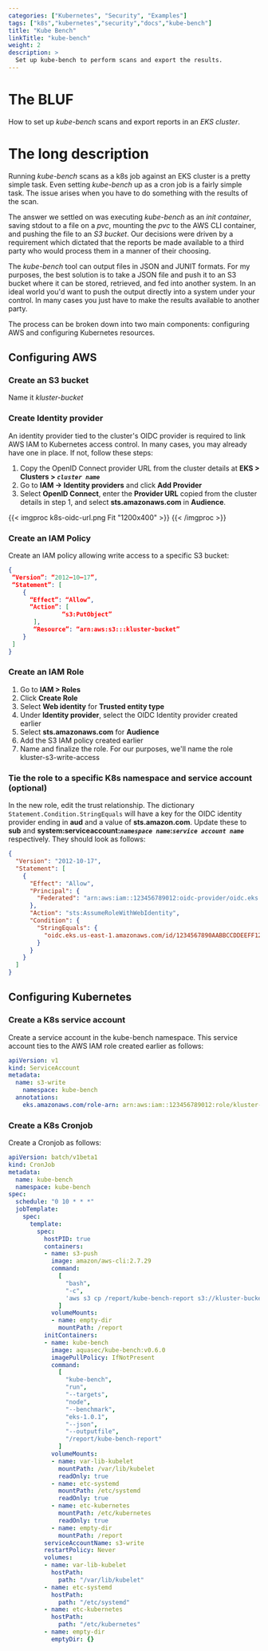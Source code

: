 ```yaml
---
categories: ["Kubernetes", "Security", "Examples"]
tags: ["k8s","kubernetes","security","docs","kube-bench"] 
title: "Kube Bench"
linkTitle: "kube-bench"
weight: 2
description: >
  Set up kube-bench to perform scans and export the results.
---
```


# The BLUF
How to set up *kube-bench* scans and export reports in an *EKS cluster*.

# The long description
Running *kube-bench* scans as a k8s job against an EKS cluster is a pretty simple task.  Even setting *kube-bench* up as a cron job is a fairly simple task.  The issue arises when you have to do something with the results of the scan.

The answer we settled on was executing *kube-bench* as an *init container*, saving stdout to a file on a *pvc*, mounting the *pvc* to the AWS CLI container, and pushing the file to an *S3 bucket*.  Our decisions were driven by a requirement which dictated that the reports be made available to a third party who would process them in a manner of their choosing.

The *kube-bench* tool can output files in JSON and JUNIT formats.  For my purposes, the best solution is to take a JSON file and push it to an S3 bucket where it can be stored, retrieved, and fed into another system.  In an ideal world you'd want to push the output directly into a system under your control.  In many cases you just have to make the results available to another party.

The process can be broken down into two main components: configuring AWS and configuring Kubernetes resources.

## Configuring AWS

### Create an S3 bucket
Name it _kluster-bucket_

### Create Identity provider
An identity provider tied to the cluster's OIDC provider is required to link AWS IAM to Kubernetes access control.  In many cases, you may already have one in place.  If not, follow these steps:

1) Copy the OpenID Connect provider URL from the cluster details at **EKS > Clusters > *`cluster name`***
2) Go to **IAM -> Identity providers** and click **Add Provider**
3) Select **OpenID Connect**, enter the **Provider URL** copied from the cluster details in step 1, and select **sts.amazonaws.com** in **Audience**.

{{< imgproc k8s-oidc-url.png Fit "1200x400" >}}
{{< /imgproc >}}

### Create an IAM Policy
Create an IAM policy allowing write access to a specific S3 bucket:

~~~json
{
 “Version”: “2012–10–17”,
 “Statement”: [
    {
      “Effect”: “Allow”,
      “Action”: [
               “s3:PutObject”
       ],
       “Resource”: “arn:aws:s3:::kluster-bucket”
    }
 ]
}
~~~

### Create an IAM Role

1) Go to **IAM > Roles**
1) Click **Create Role**
1) Select **Web identity** for **Trusted entity type**
1) Under **Identity provider**, select the OIDC Identity provider created earlier
1) Select **sts.amazonaws.com** for **Audience**
1) Add the S3 IAM policy created earlier
1) Name and finalize the role.  For our purposes, we'll name the role kluster-s3-write-access

### Tie the role to a specific K8s namespace and service account (optional)

In the new role, edit the trust relationship.  The dictionary `Statement.Condition.StringEquals` will have a key for the OIDC identity provider ending in **aud** and a value of **sts.amazon.com**.  Update these to **sub** and **system:serviceaccount:*`namespace name`*:*`service account name`*** respectively.  They should look as follows:

```json
{
  "Version": "2012-10-17",
  "Statement": [
    {
      "Effect": "Allow",
      "Principal": {
        "Federated": "arn:aws:iam::123456789012:oidc-provider/oidc.eks.us-east-1.amazonaws.com/id/1234567890AABBCCDDEEFF1234568901"
      },
      "Action": "sts:AssumeRoleWithWebIdentity",
      "Condition": {
        "StringEquals": {
          "oidc.eks.us-east-1.amazonaws.com/id/1234567890AABBCCDDEEFF1234568901:sub": "system:serviceaccount:saymynamespace:s3-write"
        }
      }
    }
  ]
}
```

## Configuring Kubernetes

### Create a K8s service account
Create a service account in the kube-bench namespace.  This service account ties to the AWS IAM role created earlier as follows:

```yaml
apiVersion: v1
kind: ServiceAccount
metadata:
  name: s3-write
	namespace: kube-bench
  annotations:
    eks.amazonaws.com/role-arn: arn:aws:iam::123456789012:role/kluster-s3-write-access
```

### Create a K8s Cronjob
Create a Cronjob as follows:

```yaml
apiVersion: batch/v1beta1
kind: CronJob
metadata:
  name: kube-bench
  namespace: kube-bench
spec:
  schedule: "0 10 * * *"
  jobTemplate:
    spec:
      template:
        spec:
          hostPID: true
          containers:
          - name: s3-push
            image: amazon/aws-cli:2.7.29
            command:
              [
                "bash",
                "-c",
                'aws s3 cp /report/kube-bench-report s3://kluster-bucket/kube-bench-report-$(date -u +%Y-%m-%dT%H.%M.%S)'
              ]
            volumeMounts:
            - name: empty-dir
              mountPath: /report
          initContainers:
          - name: kube-bench
            image: aquasec/kube-bench:v0.6.0
            imagePullPolicy: IfNotPresent
            command:
              [
                "kube-bench",
                "run",
                "--targets",
                "node",
                "--benchmark",
                "eks-1.0.1",
                "--json",
                "--outputfile",
                "/report/kube-bench-report"
              ]
            volumeMounts:
            - name: var-lib-kubelet
              mountPath: /var/lib/kubelet
              readOnly: true
            - name: etc-systemd
              mountPath: /etc/systemd
              readOnly: true
            - name: etc-kubernetes
              mountPath: /etc/kubernetes
              readOnly: true
            - name: empty-dir
              mountPath: /report
          serviceAccountName: s3-write
          restartPolicy: Never
          volumes:
          - name: var-lib-kubelet
            hostPath:
              path: "/var/lib/kubelet"
          - name: etc-systemd
            hostPath:
              path: "/etc/systemd"
          - name: etc-kubernetes
            hostPath:
              path: "/etc/kubernetes"
          - name: empty-dir
            emptyDir: {}
```
